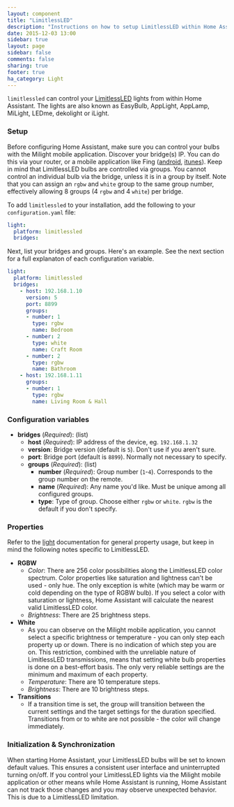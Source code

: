 ```yaml
---
layout: component
title: "LimitlessLED"
description: "Instructions on how to setup LimitlessLED within Home Assistant."
date: 2015-12-03 13:00
sidebar: true
layout: page
sidebar: false
comments: false
sharing: true
footer: true
ha_category: Light
---
```


`limitlessled` can control your [LimitlessLED](http://www.limitlessled.com/) lights from within Home Assistant. The lights are also known as EasyBulb, AppLight, AppLamp, MiLight, LEDme, dekolight or iLight.

### Setup

Before configuring Home Assistant, make sure you can control your bulbs with the Milight mobile application. Discover your bridge(s) IP. You can do this via your router, or a mobile application like Fing ([android](https://play.google.com/store/apps/details?id=com.overlook.android.fing&hl=en), [itunes](https://itunes.apple.com/us/app/fing-network-scanner/id430921107?mt=8)). Keep in mind that LimitlessLED bulbs are controlled via groups. You cannot control an individual bulb via the bridge, unless it is in a group by itself. Note that you can assign an `rgbw` and `white` group to the same group number, effectively allowing 8 groups (4 `rgbw` and 4 `white`) per bridge.

To add `limitlessled` to your installation, add the following to your `configuration.yaml` file:

```yaml
light:
  platform: limitlessled
  bridges:
```

Next, list your bridges and groups. Here's an example. See the next section for a full explanaton of each configuration variable.

```yaml
light:
  platform: limitlessled
  bridges:
    - host: 192.168.1.10
      version: 5
      port: 8899
      groups:
      - number: 1
        type: rgbw
        name: Bedroom
      - number: 2
        type: white
        name: Craft Room
      - number: 2
        type: rgbw
        name: Bathroom
    - host: 192.168.1.11
      groups:
      - number: 1
        type: rgbw
        name: Living Room & Hall
```

### Configuration variables

- **bridges** (*Required*): (list)
  - **host** (*Required*): IP address of the device, eg. `192.168.1.32`
  - **version**: Bridge version (default is `5`). Don't use if you aren't sure.
  - **port**: Bridge port (default is `8899`). Normally not necessary to specify. 
  - **groups** (*Required*): (list)
    - **number** (*Required*): Group number (`1`-`4`). Corresponds to the group number on the remote.
    - **name** (*Required*): Any name you'd like. Must be unique among all configured groups.
    - **type**: Type of group. Choose either `rgbw` or `white`. `rgbw` is the default if you don't specify.

### Properties
Refer to the [light]({{site_root}}/components/light) documentation for general property usage, but keep in mind the following notes specific to LimitlessLED.

- **RGBW**
  - *Color*: There are 256 color possibilities along the LimitlessLED color spectrum. Color properties like saturation and lightness can't be used - only hue. The only exception is white (which may be warm or cold depending on the type of RGBW bulb). If you select a color with saturation or lightness, Home Assistant will calculate the nearest valid LimitlessLED color.
  - *Brightness*: There are 25 brightness steps.
- **White**
  - As you can observe on the Milight mobile application, you cannot select a specific brightness or temperature - you can only step each property up or down. There is no indication of which step you are on. This restriction, combined with the unreliable nature of LimitlessLED transmissions, means that setting white bulb properties is done on a best-effort basis. The only very reliable settings are the minimum and maximum of each property.
  - *Temperature*: There are 10 temperature steps.
  - *Brightness*: There are 10 brightness steps.
- **Transitions**
  - If a transition time is set, the group will transition between the current settings and the target settings for the duration specified. Transitions from or to white are not possible -  the color will change immediately.

### Initialization & Synchronization

When starting Home Assistant, your LimitlessLED bulbs will be set to known default values. This ensures a consistent user interface and uninterrupted turning on/off. If you control your LimitlessLED lights via the Milight mobile application or other means while Home Assistant is running, Home Assistant can not track those changes and you may observe unexpected behavior. This is due to a LimitlessLED limitation.
